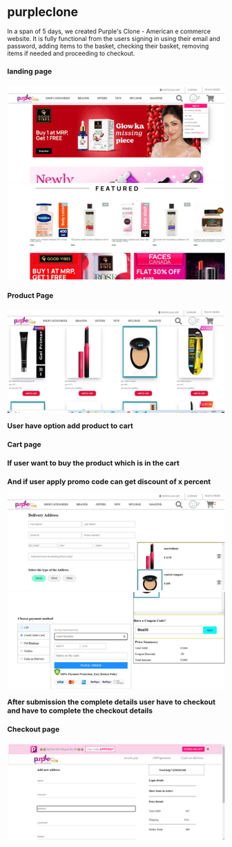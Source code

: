 # purpleclone
In a span of 5 days, we created Purple's Clone - American e commerce website. It is fully functional from the users signing in using their email and password, adding items to the basket, checking their basket, removing items if needed and proceeding to checkout.
<h3>landing page<h3>
  <img src="https://raw.githubusercontent.com/Amir98375/imagesproject/master/landingpage.JPG">
  <img src="https://raw.githubusercontent.com/Amir98375/imagesproject/master/landingblow.JPG">
<h3>Product Page<h3>
  <img src="https://raw.githubusercontent.com/Amir98375/imagesproject/master/product.JPG">
  <p>User have option add product to cart  <p>
  <h3>Cart page<h3>
      <h3>If user want to buy the product which is in the cart <h3>
      <p>And if user apply promo code can get discount of x percent<p>
    <img src="https://raw.githubusercontent.com/Amir98375/imagesproject/master/cart.JPG">
    <img src="https://raw.githubusercontent.com/Amir98375/imagesproject/master/cart1.JPG">
        <p>After submission the complete details user have to checkout and have to complete the checkout details<p>
        <h3>Checkout page<h3>
          <img src="https://raw.githubusercontent.com/Amir98375/imagesproject/master/checkout.JPG">
  

